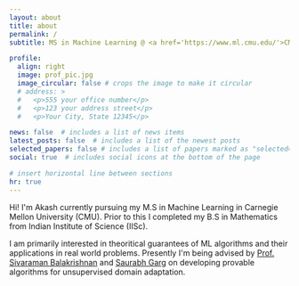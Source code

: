 ```yaml
---
layout: about
title: about
permalink: /
subtitle: MS in Machine Learning @ <a href='https://www.ml.cmu.edu/'>CMU</a> \cdot BS in Mathematics @ <a href='http://www.math.iisc.ac.in/'>IISc</a>

profile:
  align: right
  image: prof_pic.jpg
  image_circular: false # crops the image to make it circular
  # address: >
  #   <p>555 your office number</p>
  #   <p>123 your address street</p>
  #   <p>Your City, State 12345</p>

news: false  # includes a list of news items
latest_posts: false  # includes a list of the newest posts
selected_papers: false # includes a list of papers marked as "selected={true}"
social: true  # includes social icons at the bottom of the page

# insert horizontal line between sections
hr: true
---
```


Hi! I'm Akash currently pursuing my M.S in Machine Learning in Carnegie Mellon University (CMU). Prior to this I completed my B.S in Mathematics from Indian Institute of Science (IISc). 

I am primarily interested in theoritical guarantees of ML algorithms and their applications in real world problems. Presently I'm being advised by [Prof. Sivaraman Balakrishnan](https://www.stat.cmu.edu/~siva/) and [Saurabh Garg](https://saurabhgarg1996.github.io/) on developing provable algorithms for unsupervised domain adaptation. 

